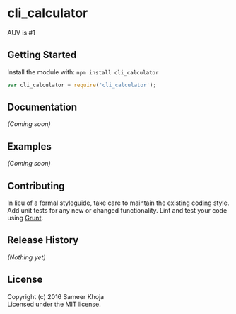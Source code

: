 # cli_calculator

AUV is #1

## Getting Started
Install the module with: `npm install cli_calculator`

```javascript
var cli_calculator = require('cli_calculator');
```

## Documentation
_(Coming soon)_

## Examples
_(Coming soon)_

## Contributing
In lieu of a formal styleguide, take care to maintain the existing coding style. Add unit tests for any new or changed functionality. Lint and test your code using [Grunt](http://gruntjs.com/).

## Release History
_(Nothing yet)_

## License
Copyright (c) 2016 Sameer Khoja  
Licensed under the MIT license.
